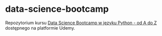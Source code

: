 # data-science-bootcamp

Repozytorium kursu [Data Science Bootcamp w języku Python - od A do Z](https://www.udemy.com/course/data-science-bootcamp-python/?referralCode=7ACF0CA84807A88740FB) dostępnego na platformie Udemy.
